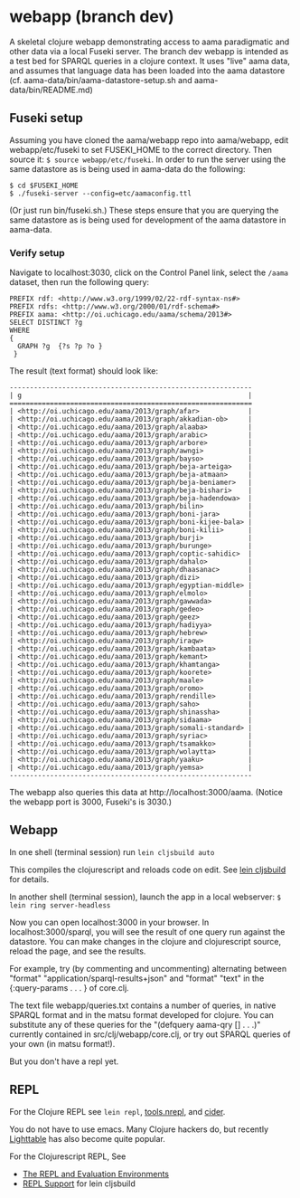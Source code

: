 # webapp (branch dev)

A skeletal clojure webapp demonstrating access to aama paradigmatic and 
other data via a local Fuseki server. The branch dev webapp is intended as 
a test bed for SPARQL queries in a clojure context. It uses "live" aama 
data, and assumes that language data has been loaded into the aama datastore 
(cf. aama-data/bin/aama-datastore-setup.sh and aama-data/bin/README.md)

## Fuseki setup

Assuming you have cloned the aama/webapp repo into aama/webapp, edit
webapp/etc/fuseki to set FUSEKI_HOME to the correct directory.  Then
source it: `$ source webapp/etc/fuseki`. In order to run the server using
the same datastore as is being used in aama-data do the following:

```
$ cd $FUSEKI_HOME
$ ./fuseki-server --config=etc/aamaconfig.ttl
```

(Or just run bin/fuseki.sh.) These steps ensure that you are querying the
same datastore as is being used for development of the aama datastore in
aama-data.

### Verify setup

Navigate to localhost:3030, click on the Control Panel link,
select the `/aama` dataset, then run the following query:

```
PREFIX rdf: <http://www.w3.org/1999/02/22-rdf-syntax-ns#>
PREFIX rdfs: <http://www.w3.org/2000/01/rdf-schema#>
PREFIX aama: <http://oi.uchicago.edu/aama/schema/2013#>
SELECT DISTINCT ?g
WHERE
{
  GRAPH ?g  {?s ?p ?o }
 }
```

The result (text format) should look like:

```
------------------------------------------------------------
| g                                                        |
============================================================
| <http://oi.uchicago.edu/aama/2013/graph/afar>            |
| <http://oi.uchicago.edu/aama/2013/graph/akkadian-ob>     |
| <http://oi.uchicago.edu/aama/2013/graph/alaaba>          |
| <http://oi.uchicago.edu/aama/2013/graph/arabic>          |
| <http://oi.uchicago.edu/aama/2013/graph/arbore>          |
| <http://oi.uchicago.edu/aama/2013/graph/awngi>           |
| <http://oi.uchicago.edu/aama/2013/graph/bayso>           |
| <http://oi.uchicago.edu/aama/2013/graph/beja-arteiga>    |
| <http://oi.uchicago.edu/aama/2013/graph/beja-atmaan>     |
| <http://oi.uchicago.edu/aama/2013/graph/beja-beniamer>   |
| <http://oi.uchicago.edu/aama/2013/graph/beja-bishari>    |
| <http://oi.uchicago.edu/aama/2013/graph/beja-hadendowa>  |
| <http://oi.uchicago.edu/aama/2013/graph/bilin>           |
| <http://oi.uchicago.edu/aama/2013/graph/boni-jara>       |
| <http://oi.uchicago.edu/aama/2013/graph/boni-kijee-bala> |
| <http://oi.uchicago.edu/aama/2013/graph/boni-kilii>      |
| <http://oi.uchicago.edu/aama/2013/graph/burji>           |
| <http://oi.uchicago.edu/aama/2013/graph/burunge>         |
| <http://oi.uchicago.edu/aama/2013/graph/coptic-sahidic>  |
| <http://oi.uchicago.edu/aama/2013/graph/dahalo>          |
| <http://oi.uchicago.edu/aama/2013/graph/dhaasanac>       |
| <http://oi.uchicago.edu/aama/2013/graph/dizi>            |
| <http://oi.uchicago.edu/aama/2013/graph/egyptian-middle> |
| <http://oi.uchicago.edu/aama/2013/graph/elmolo>          |
| <http://oi.uchicago.edu/aama/2013/graph/gawwada>         |
| <http://oi.uchicago.edu/aama/2013/graph/gedeo>           |
| <http://oi.uchicago.edu/aama/2013/graph/geez>            |
| <http://oi.uchicago.edu/aama/2013/graph/hadiyya>         |
| <http://oi.uchicago.edu/aama/2013/graph/hebrew>          |
| <http://oi.uchicago.edu/aama/2013/graph/iraqw>           |
| <http://oi.uchicago.edu/aama/2013/graph/kambaata>        |
| <http://oi.uchicago.edu/aama/2013/graph/kemant>          |
| <http://oi.uchicago.edu/aama/2013/graph/khamtanga>       |
| <http://oi.uchicago.edu/aama/2013/graph/koorete>         |
| <http://oi.uchicago.edu/aama/2013/graph/maale>           |
| <http://oi.uchicago.edu/aama/2013/graph/oromo>           |
| <http://oi.uchicago.edu/aama/2013/graph/rendille>        |
| <http://oi.uchicago.edu/aama/2013/graph/saho>            |
| <http://oi.uchicago.edu/aama/2013/graph/shinassha>       |
| <http://oi.uchicago.edu/aama/2013/graph/sidaama>         |
| <http://oi.uchicago.edu/aama/2013/graph/somali-standard> |
| <http://oi.uchicago.edu/aama/2013/graph/syriac>          |
| <http://oi.uchicago.edu/aama/2013/graph/tsamakko>        |
| <http://oi.uchicago.edu/aama/2013/graph/wolaytta>        |
| <http://oi.uchicago.edu/aama/2013/graph/yaaku>           |
| <http://oi.uchicago.edu/aama/2013/graph/yemsa>           |
------------------------------------------------------------
```

The webapp also queries this data at http://localhost:3000/aama.
(Notice the webapp port is 3000, Fuseki's is 3030.)

## Webapp

In one shell (terminal session) run ``lein cljsbuild auto ``

This compiles the clojurescript and reloads code on edit.  See
[lein cljsbuild](https://github.com/emezeske/lein-cljsbuild) for
details.

In another shell (terminal session), launch the app in a local
webserver: ``$ lein ring server-headless``

Now you can open localhost:3000 in your browser. In localhost:3000/sparql, 
you will see the result of one query run against the datastore. You can 
make changes in the clojure and clojurescript source, reload the page, 
and see the results. 

For example, try (by commenting and uncommenting) alternating between
"format" "application/sparql-results+json" and "format" "text" in the
{:query-params . . . } of core.clj.

The text file webapp/queries.txt contains a number of queries, in native 
SPARQL format and in the matsu format developed for clojure. You can 
substitute any of these queries for the "(defquery aama-qry [] . . .)"  
currently contained in src/clj/webapp/core.clj, or try out SPARQL queries 
of your own (in matsu format!).


But you don't have a repl yet.

## REPL

For the Clojure REPL see `lein repl`,
[tools.nrepl](https://github.com/clojure/tools.nrepl), and
[cider](https://github.com/clojure-emacs/cider).

You do not have to use emacs.  Many Clojure hackers do, but recently
[Lighttable](http://www.chris-granger.com/lighttable/) has also become
quite popular.

For the Clojurescript REPL, See
* [The REPL and Evaluation Environments](https://github.com/clojure/clojurescript/wiki/The-REPL-and-Evaluation-Environments)
* [REPL Support](https://github.com/emezeske/lein-cljsbuild/blob/1.0.3/doc/REPL.md) for lein cljsbuild
